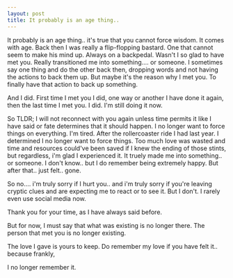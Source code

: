 ```yaml
---
layout: post
title: It probably is an age thing..
---
```


It probably is an age thing.. it's true that you cannot force wisdom. It comes with age. Back then I was really a flip-flopping bastard. One that cannot seem to make his mind up. Always on a backpedal. Wasn't I so glad to have met you. Really transitioned me into something.... or someone. I sometimes say one thing and do the other back then, dropping words and not having the actions to back them up. But maybe it's the reason why I met you. To finally have that action to back up something. 

And I did. First time I met you I did, one way or another I have done it again, then the last time I met you. I did. I'm still doing it now. 

So TLDR; I will not reconnect with you again unless time permits it like I have said or fate determines that it should happen. I no longer want to force things on everything. I'm tired. After the rollercoaster ride I had last year. I determined I no longer want to force things. Too much love was wasted and time and resources could've been saved if I knew the ending of those stints, but regardless, i'm glad I experienced it. It truely made me into something.. or someone. I don't know.. but I do remember being extremely happy. But after that.. just felt.. gone. 

So no.... i'm truly sorry if I hurt you.. and i'm truly sorry if you're leaving cryptic clues and are expecting me to react or to see it. 
But I don't. I rarely even use social media now. 

Thank you for your time, as I have always said before. 

But for now, I must say that what was existing is no longer there. 
The person that met you is no longer existing. 

The love I gave is yours to keep. 
Do remember my love if you have felt it.. because frankly,

I no longer remember it. 
